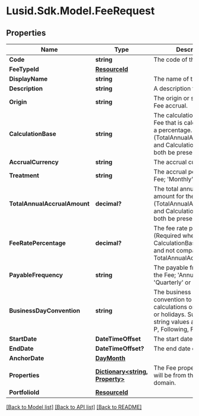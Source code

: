 # Lusid.Sdk.Model.FeeRequest

## Properties

Name | Type | Description | Notes
------------ | ------------- | ------------- | -------------
**Code** | **string** | The code of the Fee. | 
**FeeTypeId** | [**ResourceId**](ResourceId.md) |  | 
**DisplayName** | **string** | The name of the Fee. | 
**Description** | **string** | A description for the Fee. | [optional] 
**Origin** | **string** | The origin or source of the Fee accrual. | [optional] 
**CalculationBase** | **string** | The calculation base for the Fee that is calculated using a percentage. (TotalAnnualAccrualAmount and CalculationBase cannot both be present) | [optional] 
**AccrualCurrency** | **string** | The accrual currency. | 
**Treatment** | **string** | The accrual period of the Fee; &#39;Monthly&#39; or &#39;Daily&#39;. | 
**TotalAnnualAccrualAmount** | **decimal?** | The total annual accrued amount for the Fee. (TotalAnnualAccrualAmount and CalculationBase cannot both be present) | [optional] 
**FeeRatePercentage** | **decimal?** | The fee rate percentage. (Required when CalculationBase is present and not compatible with TotalAnnualAccrualAmount) | [optional] 
**PayableFrequency** | **string** | The payable frequency for the Fee; &#39;Annually&#39;, &#39;Quarterly&#39; or &#39;Monthly&#39;. | 
**BusinessDayConvention** | **string** | The business day convention to use for Fee calculations on weekends or holidays. Supported string values are: [Previous, P, Following, F, None]. | 
**StartDate** | **DateTimeOffset** | The start date of the Fee. | 
**EndDate** | **DateTimeOffset?** | The end date of the Fee. | [optional] 
**AnchorDate** | [**DayMonth**](DayMonth.md) |  | [optional] 
**Properties** | [**Dictionary&lt;string, Property&gt;**](Property.md) | The Fee properties. These will be from the &#39;Fee&#39; domain. | [optional] 
**PortfolioId** | [**ResourceId**](ResourceId.md) |  | [optional] 

[[Back to Model list]](../README.md#documentation-for-models) [[Back to API list]](../README.md#documentation-for-api-endpoints) [[Back to README]](../README.md)

